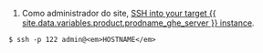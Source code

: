 1. Como administrador do site, [SSH into your target {{ site.data.variables.product.prodname_ghe_server }} instance](/enterprise/admin/guides/installation/accessing-the-administrative-shell-ssh/).
```shell
$ ssh -p 122 admin@<em>HOSTNAME</em>
```
